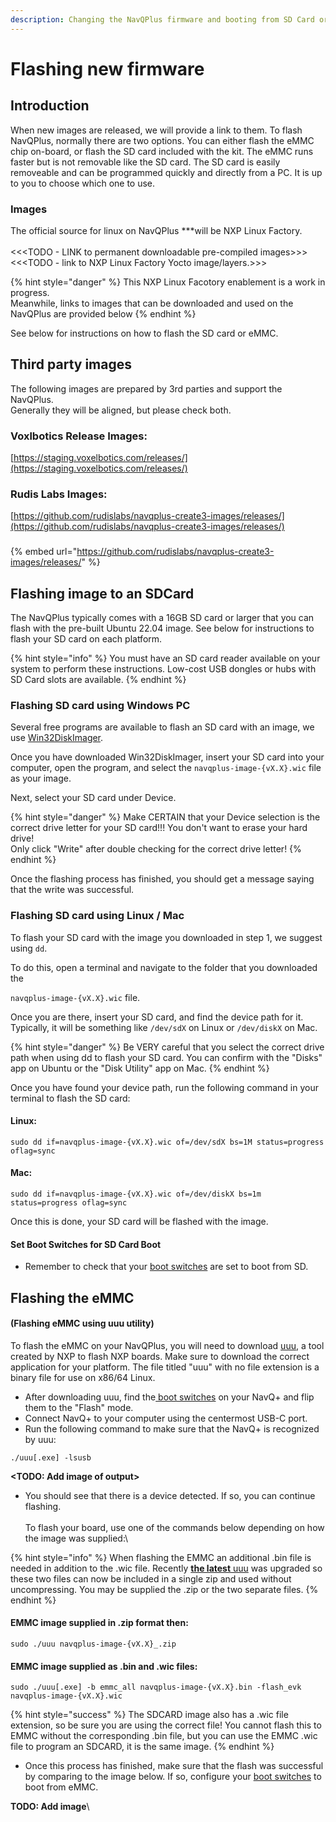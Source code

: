 ```yaml
---
description: Changing the NavQPlus firmware and booting from SD Card or EMMC flash
---
```


# Flashing new firmware

## Introduction

When new images are released, we will provide a link to them. To flash NavQPlus, normally there are two options. You can either flash the eMMC chip on-board, or flash the SD card included with the kit. The eMMC runs faster but is not removable like the SD card. The SD card is easily removeable and can be programmed quickly and directly from a PC. It is up to you to choose which one to use.&#x20;

### Images

The official source for linux on NavQPlus  \*\*\*will be NXP Linux Factory.\
\
<<\<TODO - LINK to permanent downloadable pre-compiled images>>>\
<<\<TODO -  link to NXP Linux Factory Yocto image/layers.>>>

{% hint style="danger" %}
This NXP Linux Facotory enablement is a work in progress.\
Meanwhile, links to images that can be downloaded and used on the NavQPlus are provided below
{% endhint %}

See below for instructions on how to flash the SD card or eMMC.

## Third party images

The following images are prepared by 3rd parties and support the NavQPlus. \
Generally they will be aligned, but please check both.

### Voxlbotics Release Images:

[https://staging.voxelbotics.com/releases/](https://staging.voxelbotics.com/releases/)

### Rudis Labs Images:

[https://github.com/rudislabs/navqplus-create3-images/releases/](https://github.com/rudislabs/navqplus-create3-images/releases/)



###

####

####

{% embed url="https://github.com/rudislabs/navqplus-create3-images/releases/" %}



## Flashing image to an SDCard

The NavQPlus typically comes with a 16GB SD card or larger that you can flash with the pre-built Ubuntu 22.04 image. See below for instructions to flash your SD card on each platform.

{% hint style="info" %}
You must have an SD card reader available on your system to perform these instructions. Low-cost USB dongles or hubs with SD Card slots are available.
{% endhint %}

### Flashing SD card using Windows PC

Several free programs are available to flash an SD card with an image, we use [Win32DiskImager](https://win32diskimager.org/).

Once you have downloaded Win32DiskImager, insert your SD card into your computer, open the program, and select the `navqplus-image-{vX.X}.wic` file as your image.

Next, select your SD card under Device.

{% hint style="danger" %}
Make CERTAIN that your Device selection is the correct drive letter for your SD card!!! You don't want to erase your hard drive! \
Only click "Write" after double checking for the correct drive letter!
{% endhint %}

Once the flashing process has finished, you should get a message saying that the write was successful.

### Flashing SD card using Linux / Mac

To flash your SD card with the image you downloaded in step 1, we suggest using `dd`.

To do this, open a terminal and navigate to the folder that you downloaded the

&#x20;`navqplus-image-{vX.X}.wic` file.

Once you are there, insert your SD card, and find the device path for it. Typically, it will be something like `/dev/sdX` on Linux or `/dev/diskX` on Mac.

{% hint style="danger" %}
Be VERY careful that you select the correct drive path when using dd to flash your SD card. You can confirm with the "Disks" app on Ubuntu or the "Disk Utility" app on Mac.
{% endhint %}

Once you have found your device path, run the following command in your terminal to flash the SD card:

#### Linux:

```markup
sudo dd if=navqplus-image-{vX.X}.wic of=/dev/sdX bs=1M status=progress oflag=sync
```

#### Mac:

```
sudo dd if=navqplus-image-{vX.X}.wic of=/dev/diskX bs=1m status=progress oflag=sync
```

Once this is done, your SD card will be flashed with the image.&#x20;

#### Set Boot Switches for SD Card Boot

* Remember to check that your [boot switches](flashing-with-new-firmware.md#boot-switches-configuration) are set to boot from SD.

## Flashing the eMMC

#### (Flashing eMMC using uuu utility)

To flash the eMMC on your NavQPlus, you will need to download [uuu](https://github.com/rudislabs/navqplus-create3-images/releases/), a tool created by NXP to flash NXP boards. Make sure to download the correct application for your platform. The file titled "uuu" with no file extension is a binary file for use on x86/64 Linux.

* After downloading uuu, find the[ boot switches](flashing-with-new-firmware.md#boot-switches-configuration) on your NavQ+ and flip them to the "Flash" mode.
* Connect NavQ+ to your computer using the centermost USB-C port.&#x20;
* Run the following command to make sure that the NavQ+ is recognized by uuu:

```
./uuu[.exe] -lsusb
```

**\<TODO: Add image of output>**

* You should see that there is a device detected. If so, you can continue flashing. \
  \
  To flash your board, use one of the commands below depending on how the image was supplied:\


{% hint style="info" %}
When flashing the EMMC an additional .bin file is needed in addition to the .wic file. Recently [**the latest** uuu](https://github.com/nxp-imx/mfgtools/releases) was upgraded so these two files can now be included in a single zip and used without uncompressing. You may be supplied the .zip or the two separate files.&#x20;
{% endhint %}

#### &#x20;EMMC image supplied in .zip format then:

```
sudo ./uuu navqplus-image-{vX.X}_.zip
```

#### EMMC image supplied as  .bin and  .wic files:

```
sudo ./uuu[.exe] -b emmc_all navqplus-image-{vX.X}.bin -flash_evk navqplus-image-{vX.X}.wic
```

{% hint style="success" %}
The SDCARD image also has a .wic file extension, so be sure you are using the correct file! You cannot flash this to EMMC without the corresponding .bin file, but you can use the EMMC .wic file to program an SDCARD, it is the same image.
{% endhint %}

* Once this process has finished, make sure that the flash was successful by comparing to the image below. If so, configure your [boot switches](flashing-with-new-firmware/flashing-with-new-firmware.md) to boot from eMMC.

**TODO: Add image**\
